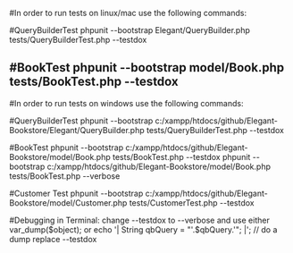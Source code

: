 
#In order to run tests on linux/mac use the following commands:

#QueryBuilderTest
phpunit --bootstrap  Elegant/QueryBuilder.php tests/QueryBuilderTest.php --testdox

#BookTest
phpunit --bootstrap  model/Book.php tests/BookTest.php --testdox
----------------------------------------------------------------------------

#In order to run tests on windows use the following commands:

#QueryBuilderTest
phpunit --bootstrap c:/xampp/htdocs/github/Elegant-Bookstore/Elegant/QueryBuilder.php tests/QueryBuilderTest.php --testdox

#BookTest
phpunit --bootstrap c:/xampp/htdocs/github/Elegant-Bookstore/model/Book.php tests/BookTest.php --testdox
phpunit --bootstrap c:/xampp/htdocs/github/Elegant-Bookstore/model/Book.php tests/BookTest.php --verbose 

#Customer Test
phpunit --bootstrap c:/xampp/htdocs/github/Elegant-Bookstore/model/Customer.php tests/CustomerTest.php --testdox


#Debugging in Terminal:
change --testdox to --verbose and use either var_dump($object);
or 
echo '| String qbQuery = "'.$qbQuery.'"; |'; // do a dump replace --testdox 


